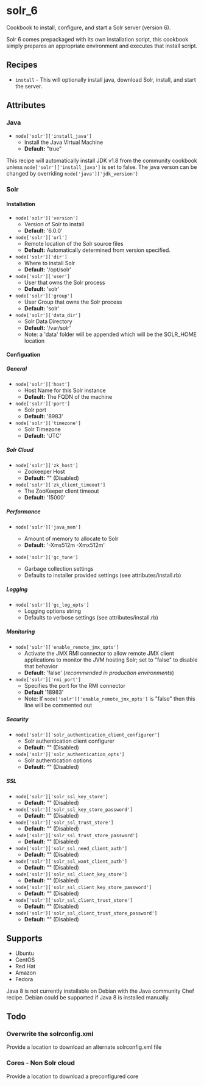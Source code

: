# solr_6

Cookbook to install, configure, and start a Solr server (version 6).

Solr 6 comes prepackaged with its own installation script, this cookbook simply prepares an appropriate environment and executes that install script.

## Recipes

 - `install` - This will optionally install java, download Solr, install, and start the server.

## Attributes

### Java
 - `node['solr']['install_java']`
 	- Install the Java Virtual Machine
 	- **Default:** "true"

This recipe will automatically install JDK v1.8 from the community cookbook unless `node['solr']['install_java']` is set to false. The java verson can be changed by overriding `node['java']['jdk_version']`

### Solr
#### Installation
 - `node['solr']['version']`
 	- Version of Solr to install
 	- **Default:** '6.0.0'
 - `node['solr']['url']`
 	- Remote location of the Solr source files
 	- **Default:** Automatically determined from version specified.
 - `node['solr']['dir']`
 	- Where to install Solr
 	- **Default:** '/opt/solr'
 - `node['solr']['user']`
 	- User that owns the Solr process
 	- **Default:** 'solr'
 - `node['solr']['group']`
 	- User Group that owns the Solr process
 	- **Default:** 'solr'
 - `node['solr']['data_dir']`
 	 - Solr Data Directory
 	 - **Default:** '/var/solr'
 	 - Note: a 'data' folder will be appended which will be the SOLR_HOME location

#### Configuation
##### General
 - `node['solr']['host']`
 	- Host Name for this Solr instance
 	- **Default:** The FQDN of the machine
 - `node['solr']['port']`
	- Solr port
	- **Default:** '8983'
 - `node['solr']['timezone']`
 	- Solr Timezone
 	- **Default:** 'UTC'

##### Solr Cloud
 - `node['solr']['zk_host']`
 	- Zookeeper Host
 	- **Default:** "" (Disabled)
 - `node['solr']['zk_client_timeout']`
 	- The ZooKeeper client timeout
 	- **Default:** '15000'

##### Performance
 - `node['solr']['java_mem']`
 	- Amount of memory to allocate to Solr
 	- **Default:** '-Xms512m -Xmx512m'

 - `node['solr']['gc_tune']`
 	- Garbage collection settings
 	- Defaults to installer provided settings (see attributes/install.rb)

##### Logging
 - `node['solr']['gc_log_opts']`
 	- Logging options string
 	- Defaults to verbose settings (see attributes/install.rb)

##### Monitoring
 - `node['solr']['enable_remote_jmx_opts']`
 	- Activate the JMX RMI connector to allow remote JMX client applications
 	to monitor the JVM hosting Solr; set to "false" to disable that behavior
	- **Default:** 'false' (*recommended in production environments*)
 - `node['solr']['rmi_port']`
 	- Specifies the port for the RMI connector
 	- **Default** '18983'
 	- Note: If `node['solr']['enable_remote_jmx_opts']` is "false" then this line will be commented out

##### Security
 - `node['solr']['solr_authentication_client_configurer']`
 	- Solr authentication client configurer
 	- **Default:** "" (Disabled)
 - `node['solr']['solr_authentication_opts']`
 	- Solr authentication options
 	- **Default:** "" (Disabled)

##### SSL
 - `node['solr']['solr_ssl_key_store']`
 	- **Default:** "" (Disabled)
 - `node['solr']['solr_ssl_key_store_password']`
 	- **Default:** "" (Disabled)
 - `node['solr']['solr_ssl_trust_store']`
 	- **Default:** "" (Disabled)
 - `node['solr']['solr_ssl_trust_store_password']`
 	- **Default:** "" (Disabled)
 - `node['solr']['solr_ssl_need_client_auth']`
 	- **Default:** "" (Disabled)
 - `node['solr']['solr_ssl_want_client_auth']`
 	- **Default:** "" (Disabled)
 - `node['solr']['solr_ssl_client_key_store']`
 	- **Default:** "" (Disabled)
 - `node['solr']['solr_ssl_client_key_store_password']`
 	- **Default:** "" (Disabled)
 - `node['solr']['solr_ssl_client_trust_store']`
 	- **Default:** "" (Disabled)
 - `node['solr']['solr_ssl_client_trust_store_password']`
 	- **Default:** "" (Disabled)

## Supports
 - Ubuntu
 - CentOS
 - Red Hat
 - Amazon
 - Fedora

Java 8 is not currently installable on Debian with the Java community Chef recipe. Debian could be supported if Java 8 is installed manually.

## Todo

### Overwrite the solrconfig.xml

Provide a location to download an alternate solrconfig.xml file

### Cores - Non Solr cloud

Provide a location to download a preconfigured core
